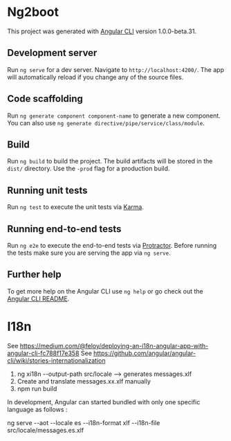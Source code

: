 # Ng2boot

This project was generated with [Angular CLI](https://github.com/angular/angular-cli) version 1.0.0-beta.31.

## Development server
Run `ng serve` for a dev server. Navigate to `http://localhost:4200/`. The app will automatically reload if you change any of the source files.

## Code scaffolding

Run `ng generate component component-name` to generate a new component. You can also use `ng generate directive/pipe/service/class/module`.

## Build

Run `ng build` to build the project. The build artifacts will be stored in the `dist/` directory. Use the `-prod` flag for a production build.

## Running unit tests

Run `ng test` to execute the unit tests via [Karma](https://karma-runner.github.io).

## Running end-to-end tests

Run `ng e2e` to execute the end-to-end tests via [Protractor](http://www.protractortest.org/).
Before running the tests make sure you are serving the app via `ng serve`.

## Further help

To get more help on the Angular CLI use `ng help` or go check out the [Angular CLI README](https://github.com/angular/angular-cli/blob/master/README.md).

# I18n

See https://medium.com/@feloy/deploying-an-i18n-angular-app-with-angular-cli-fc788f17e358
See https://github.com/angular/angular-cli/wiki/stories-internationalization

1. ng xi18n --output-path src/locale --> generates messages.xlf
2. Create and translate messages.xx.xlf manually
3. npm run build

In development, Angular can started bundled with only one specific language as follows :

ng serve --aot --locale es --i18n-format xlf --i18n-file src/locale/messages.es.xlf
